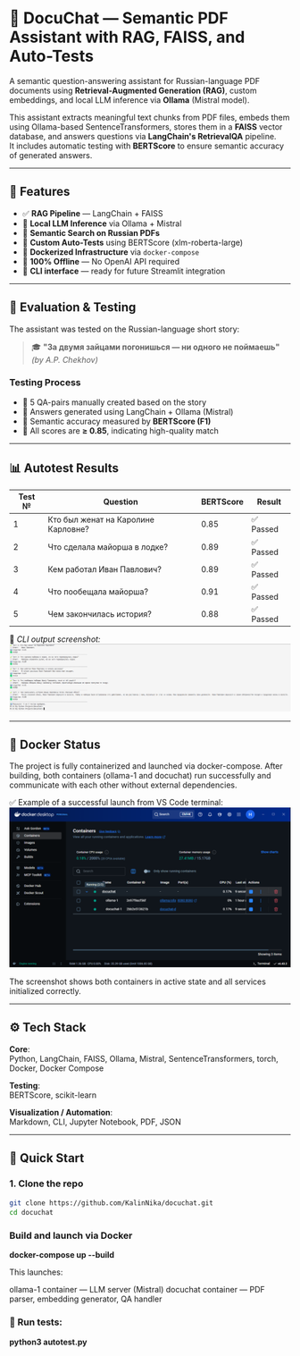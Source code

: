 # 🧠 DocuChat — Semantic PDF Assistant with RAG, FAISS, and Auto-Tests

A semantic question-answering assistant for Russian-language PDF documents using **Retrieval-Augmented Generation (RAG)**, custom embeddings, and local LLM inference via **Ollama** (Mistral model).

This assistant extracts meaningful text chunks from PDF files, embeds them using Ollama-based SentenceTransformers, stores them in a **FAISS** vector database, and answers questions via **LangChain's RetrievalQA** pipeline.  
It includes automatic testing with **BERTScore** to ensure semantic accuracy of generated answers.

---

## 📌 Features

- ✅ **RAG Pipeline** — LangChain + FAISS
- 🔗 **Local LLM Inference** via Ollama + Mistral
- 📄 **Semantic Search on Russian PDFs**
- 🧪 **Custom Auto-Tests** using BERTScore (xlm-roberta-large)
- 🐳 **Dockerized Infrastructure** via `docker-compose`
- 📂 **100% Offline** — No OpenAI API required
- 🔐 **CLI interface** — ready for future Streamlit integration

---

## 🧪 Evaluation & Testing

The assistant was tested on the Russian-language short story:

> 🎓 **"За двумя зайцами погонишься — ни одного не поймаешь"**  
> *(by A.P. Chekhov)*

### Testing Process

- 📌 5 QA-pairs manually created based on the story  
- 📌 Answers generated using LangChain + Ollama (Mistral)  
- 📌 Semantic accuracy measured by **BERTScore (F1)**  
- 📌 All scores are **≥ 0.85**, indicating high-quality match

---

## 📊 Autotest Results

| Test № | Question                                  | BERTScore | Result     |
|--------|-------------------------------------------|-----------|------------|
| 1      | Кто был женат на Каролине Карловне?       | 0.85      | ✅ Passed   |
| 2      | Что сделала майорша в лодке?              | 0.89      | ✅ Passed   |
| 3      | Кем работал Иван Павлович?                | 0.89      | ✅ Passed   |
| 4      | Что пообещала майорша?                    | 0.91      | ✅ Passed   |
| 5      | Чем закончилась история?                  | 0.88      | ✅ Passed   |

📸 _CLI output screenshot:_  
![Test Results Screenshot](Tests.png)

---

## 🐳 Docker Status
The project is fully containerized and launched via docker-compose. After building, both containers (ollama-1 and docuchat) run successfully and communicate with each other without external dependencies.

✅ Example of a successful launch from VS Code terminal:
![DockerScreenshot](docker1.png)

The screenshot shows both containers in active state and all services initialized correctly.

---

## ⚙️ Tech Stack

**Core**:  
Python, LangChain, FAISS, Ollama, Mistral, SentenceTransformers, torch, Docker, Docker Compose

**Testing**:  
BERTScore, scikit-learn

**Visualization / Automation**:  
Markdown, CLI, Jupyter Notebook, PDF, JSON

---

## 🚀 Quick Start

### 1. Clone the repo

```bash
git clone https://github.com/KalinNika/docuchat.git
cd docuchat
```

### Build and launch via Docker
**docker-compose up --build**

This launches:

ollama-1 container — LLM server (Mistral)
docuchat container — PDF parser, embedding generator, QA handler

### 🧪 Run tests:
**python3 autotest.py**



